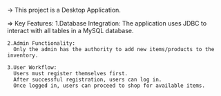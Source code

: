-> This project is a Desktop Application.

=> Key Features:
    1.Database Integration:
     The application uses JDBC to interact with all tables in a MySQL database.

    2.Admin Functionality:
      Only the admin has the authority to add new items/products to the inventory.

    3.User Workflow:
      Users must register themselves first.
      After successful registration, users can log in.
      Once logged in, users can proceed to shop for available items.
